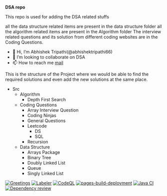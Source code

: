 **DSA repo**

This repo is used for adding the DSA related stuffs

all the data structure related items are present in the data structure folder
all the algorithm related items are present in the Algorithm folder
The interview related questions and its solution from different coding websites are in the Coding Questions.

- 👋 Hi, I’m Abhishek Tripathi(@abhishektripathi66)
- 💞️ I’m looking to collaborate on DSA
- 📫 How to reach me [mail](abhishekji66@gmail.com)

This is the structure of the Project where we would be able to find the required solutions and even add the new solutions at the same place.

- Src
  - Algorithm
    - Depth First Search
  - Coding Questions
    - Array Interview Question
    - Coding Ninjas
    - General Questions
    - Leetcode
      - DS
      - SQL
    - Recursion
  - Data Structure
    - Arrays Package
    - Binary Tree
    - Doubly Linked List
    - Queue
    - Singly Linked List

[![Greetings](https://github.com/abhishektripathi66/DSA/actions/workflows/greetings.yml/badge.svg)](https://github.com/abhishektripathi66/DSA/actions/workflows/greetings.yml)
[![Labeler](https://github.com/abhishektripathi66/DSA/actions/workflows/label.yml/badge.svg)](https://github.com/abhishektripathi66/DSA/actions/workflows/label.yml)
[![CodeQL](https://github.com/abhishektripathi66/DSA/actions/workflows/github-code-scanning/codeql/badge.svg)](https://github.com/abhishektripathi66/DSA/actions/workflows/github-code-scanning/codeql)
[![pages-build-deployment](https://github.com/abhishektripathi66/DSA/actions/workflows/pages/pages-build-deployment/badge.svg)](https://github.com/abhishektripathi66/DSA/actions/workflows/pages/pages-build-deployment)
[![Java CI](https://github.com/abhishektripathi66/DSA/actions/workflows/ant.yml/badge.svg)](https://github.com/abhishektripathi66/DSA/actions/workflows/ant.yml)
[![Dependency review](https://github.com/abhishektripathi66/DSA/actions/workflows/dependency-review.yml/badge.svg)](https://github.com/abhishektripathi66/DSA/actions/workflows/dependency-review.yml)
